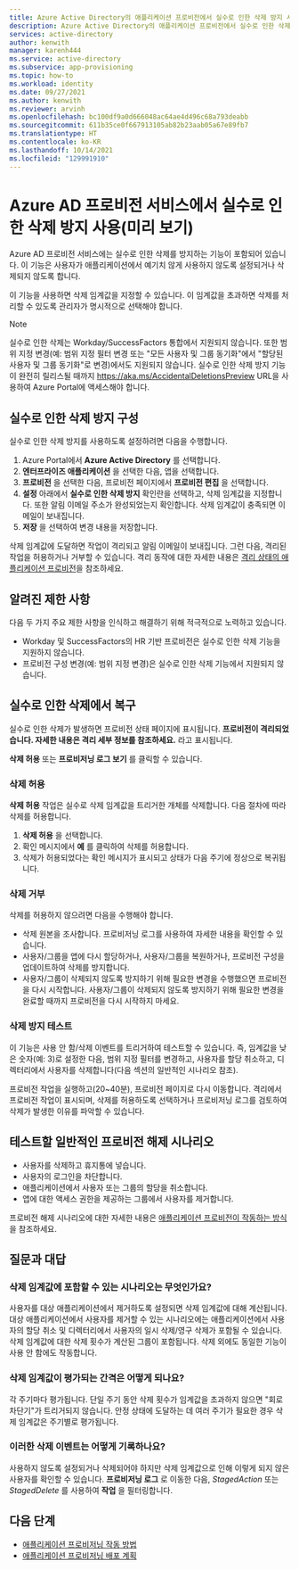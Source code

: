 ```yaml
---
title: Azure Active Directory의 애플리케이션 프로비전에서 실수로 인한 삭제 방지 사용
description: Azure Active Directory의 애플리케이션 프로비전에서 실수로 인한 삭제 방지를 사용하도록 설정합니다.
services: active-directory
author: kenwith
manager: karenh444
ms.service: active-directory
ms.subservice: app-provisioning
ms.topic: how-to
ms.workload: identity
ms.date: 09/27/2021
ms.author: kenwith
ms.reviewer: arvinh
ms.openlocfilehash: bc100df9a0d666048ac64ae4d496c68a793deabb
ms.sourcegitcommit: 611b35ce0f667913105ab82b23aab05a67e89fb7
ms.translationtype: HT
ms.contentlocale: ko-KR
ms.lasthandoff: 10/14/2021
ms.locfileid: "129991910"
---
```

# <a name="enable-accidental-deletions-prevention-in-the-azure-ad-provisioning-service-preview"></a>Azure AD 프로비전 서비스에서 실수로 인한 삭제 방지 사용(미리 보기)

Azure AD 프로비전 서비스에는 실수로 인한 삭제를 방지하는 기능이 포함되어 있습니다. 이 기능은 사용자가 애플리케이션에서 예기치 않게 사용하지 않도록 설정되거나 삭제되지 않도록 합니다. 

이 기능을 사용하면 삭제 임계값을 지정할 수 있습니다. 이 임계값을 초과하면 삭제를 처리할 수 있도록 관리자가 명시적으로 선택해야 합니다.

> [!NOTE]
> 실수로 인한 삭제는 Workday/SuccessFactors 통합에서 지원되지 않습니다. 또한 범위 지정 변경(예: 범위 지정 필터 변경 또는 "모든 사용자 및 그룹 동기화"에서 "할당된 사용자 및 그룹 동기화"로 변경)에서도 지원되지 않습니다. 실수로 인한 삭제 방지 기능이 완전히 릴리스될 때까지 https://aka.ms/AccidentalDeletionsPreview URL을 사용하여 Azure Portal에 액세스해야 합니다.


## <a name="configure-accidental-deletion-prevention"></a>실수로 인한 삭제 방지 구성
실수로 인한 삭제 방지를 사용하도록 설정하려면 다음을 수행합니다.
1.  Azure Portal에서 **Azure Active Directory** 를 선택합니다.
2.  **엔터프라이즈 애플리케이션** 을 선택한 다음, 앱을 선택합니다.
3.  **프로비전** 을 선택한 다음, 프로비전 페이지에서 **프로비전 편집** 을 선택합니다.
4. **설정** 아래에서 **실수로 인한 삭제 방지** 확인란을 선택하고, 삭제 임계값을 지정합니다. 또한 알림 이메일 주소가 완성되었는지 확인합니다. 삭제 임계값이 충족되면 이메일이 보내집니다.
5. **저장** 을 선택하여 변경 내용을 저장합니다.

삭제 임계값에 도달하면 작업이 격리되고 알림 이메일이 보내집니다. 그런 다음, 격리된 작업을 허용하거나 거부할 수 있습니다. 격리 동작에 대한 자세한 내용은 [격리 상태의 애플리케이션 프로비전](application-provisioning-quarantine-status.md)을 참조하세요.

## <a name="known-limitations"></a>알려진 제한 사항
다음 두 가지 주요 제한 사항을 인식하고 해결하기 위해 적극적으로 노력하고 있습니다.
- Workday 및 SuccessFactors의 HR 기반 프로비전은 실수로 인한 삭제 기능을 지원하지 않습니다. 
- 프로비전 구성 변경(예: 범위 지정 변경)은 실수로 인한 삭제 기능에서 지원되지 않습니다. 

## <a name="recovering-from-an-accidental-deletion"></a>실수로 인한 삭제에서 복구
실수로 인한 삭제가 발생하면 프로비전 상태 페이지에 표시됩니다.  **프로비전이 격리되었습니다. 자세한 내용은 격리 세부 정보를 참조하세요.** 라고 표시됩니다.

**삭제 허용** 또는 **프로비저닝 로그 보기** 를 클릭할 수 있습니다.

### <a name="allowing-deletions"></a>삭제 허용

**삭제 허용** 작업은 실수로 삭제 임계값을 트리거한 개체를 삭제합니다.  다음 절차에 따라 삭제를 허용합니다.  

1. **삭제 허용** 을 선택합니다.
2. 확인 메시지에서 **예** 를 클릭하여 삭제를 허용합니다.
3. 삭제가 허용되었다는 확인 메시지가 표시되고 상태가 다음 주기에 정상으로 복귀됩니다.

### <a name="rejecting-deletions"></a>삭제 거부

삭제를 허용하지 않으려면 다음을 수행해야 합니다.
- 삭제 원본을 조사합니다. 프로비저닝 로그를 사용하여 자세한 내용을 확인할 수 있습니다.
- 사용자/그룹을 앱에 다시 할당하거나, 사용자/그룹을 복원하거나, 프로비전 구성을 업데이트하여 삭제를 방지합니다.
- 사용자/그룹이 삭제되지 않도록 방지하기 위해 필요한 변경을 수행했으면 프로비전을 다시 시작합니다. 사용자/그룹이 삭제되지 않도록 방지하기 위해 필요한 변경을 완료할 때까지 프로비전을 다시 시작하지 마세요. 


### <a name="test-deletion-prevention"></a>삭제 방지 테스트
이 기능은 사용 안 함/삭제 이벤트를 트리거하여 테스트할 수 있습니다. 즉, 임계값을 낮은 숫자(예: 3)로 설정한 다음, 범위 지정 필터를 변경하고, 사용자를 할당 취소하고, 디렉터리에서 사용자를 삭제합니다(다음 섹션의 일반적인 시나리오 참조). 

프로비전 작업을 실행하고(20~40분), 프로비전 페이지로 다시 이동합니다. 격리에서 프로비전 작업이 표시되며, 삭제를 허용하도록 선택하거나 프로비저닝 로그를 검토하여 삭제가 발생한 이유를 파악할 수 있습니다.

## <a name="common-de-provisioning-scenarios-to-test"></a>테스트할 일반적인 프로비전 해제 시나리오
- 사용자를 삭제하고 휴지통에 넣습니다.
- 사용자의 로그인을 차단합니다.
- 애플리케이션에서 사용자 또는 그룹의 할당을 취소합니다.
- 앱에 대한 액세스 권한을 제공하는 그룹에서 사용자를 제거합니다.

프로비전 해제 시나리오에 대한 자세한 내용은 [애플리케이션 프로비전이 작동하는 방식](how-provisioning-works.md#de-provisioning)을 참조하세요.

## <a name="frequently-asked-questions"></a>질문과 대답

### <a name="what-scenarios-count-toward-the-deletion-threshold"></a>삭제 임계값에 포함할 수 있는 시나리오는 무엇인가요?
사용자를 대상 애플리케이션에서 제거하도록 설정되면 삭제 임계값에 대해 계산됩니다. 대상 애플리케이션에서 사용자를 제거할 수 있는 시나리오에는 애플리케이션에서 사용자의 할당 취소 및 디렉터리에서 사용자의 일시 삭제/영구 삭제가 포함될 수 있습니다. 삭제 임계값에 대한 삭제 횟수가 계산된 그룹이 포함됩니다. 삭제 외에도 동일한 기능이 사용 안 함에도 작동합니다.

### <a name="what-is-the-interval-that-the-deletion-threshold-is-evaluated-on"></a>삭제 임계값이 평가되는 간격은 어떻게 되나요?
각 주기마다 평가됩니다. 단일 주기 동안 삭제 횟수가 임계값을 초과하지 않으면 "회로 차단기"가 트리거되지 않습니다. 안정 상태에 도달하는 데 여러 주기가 필요한 경우 삭제 임계값은 주기별로 평가됩니다.

### <a name="how-are-these-deletion-events-logged"></a>이러한 삭제 이벤트는 어떻게 기록하나요?
사용하지 않도록 설정되거나 삭제되어야 하지만 삭제 임계값으로 인해 이렇게 되지 않은 사용자를 확인할 수 있습니다. **프로비저닝 로그** 로 이동한 다음, *StagedAction* 또는 *StagedDelete* 를 사용하여 **작업** 을 필터링합니다.


## <a name="next-steps"></a>다음 단계 

- [애플리케이션 프로비저닝 작동 방법](how-provisioning-works.md)
- [애플리케이션 프로비저닝 배포 계획](plan-auto-user-provisioning.md)
